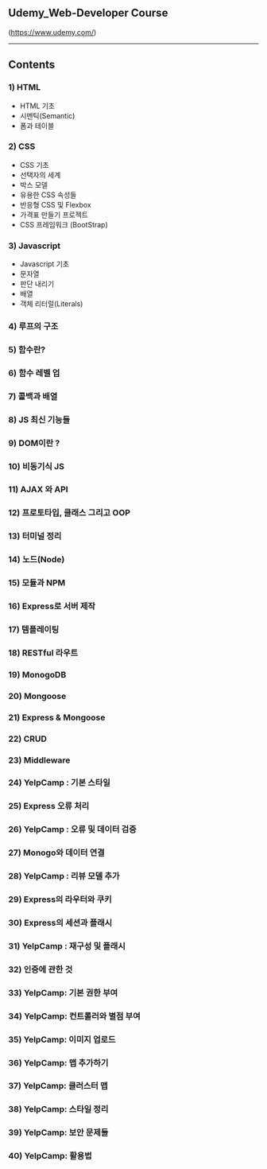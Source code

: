 ## Udemy_Web-Developer Course
(https://www.udemy.com/)

---


## Contents
### 1) HTML
- HTML 기초
- 시멘틱(Semantic)
- 폼과 테이블

### 2) CSS
- CSS 기초
- 선택자의 세계
- 박스 모델
- 유용한 CSS 속성들
- 반응형 CSS 및 Flexbox
- 가격표 만들기 프로젝트
- CSS 프레임워크 (BootStrap)

### 3) Javascript
- Javascript 기초
- 문자열
- 판단 내리기
- 배열
- 객체 리터럴(Literals)

### 4) 루프의 구조
### 5) 함수란?
### 6) 함수 레벨 업
### 7) 콜백과 배열
### 8) JS 최신 기능들
### 9) DOM이란 ?
### 10) 비동기식 JS
### 11) AJAX 와 API
### 12) 프로토타입, 클래스 그리고 OOP
### 13) 터미널 정리
### 14) 노드(Node)
### 15) 모듈과 NPM
### 16) Express로 서버 제작
### 17) 템플레이팅
### 18) RESTful 라우트
### 19) MonogoDB
### 20) Mongoose
### 21) Express & Mongoose
### 22) CRUD
### 23) Middleware
### 24) YelpCamp : 기본 스타일
### 25) Express 오류 처리
### 26) YelpCamp : 오류 및 데이터 검증
### 27) Monogo와 데이터 연결
### 28) YelpCamp : 리뷰 모델 추가
### 29) Express의 라우터와 쿠키
### 30) Express의 세션과 플래시
### 31) YelpCamp : 재구성 및 플래시
### 32) 인증에 관한 것
### 33) YelpCamp: 기본 권한 부여
### 34) YelpCamp: 컨트롤러와 별점 부여
### 35) YelpCamp: 이미지 업로드
### 36) YelpCamp: 맵 추가하기
### 37) YelpCamp: 클러스터 맵
### 38) YelpCamp: 스타일 정리
### 39) YelpCamp: 보안 문제들
### 40) YelpCamp: 활용법
